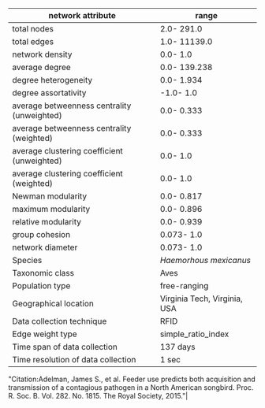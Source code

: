 network attribute|range
---|---
total nodes|2.0- 291.0
total edges|1.0- 11139.0
network density|0.0- 1.0
average degree|0.0- 139.238
degree heterogeneity|0.0- 1.934
degree assortativity|-1.0- 1.0
average betweenness centrality (unweighted)|0.0- 0.333
average betweenness centrality (weighted)|0.0- 0.333
average clustering coefficient (unweighted)|0.0- 1.0
average clustering coefficient (weighted)|0.0- 1.0
Newman modularity|0.0- 0.817
maximum modularity|0.0- 0.896
relative modularity|0.0- 0.939
group cohesion|0.073- 1.0
network diameter|0.073- 1.0
Species|*Haemorhous mexicanus*
Taxonomic class|Aves
Population type|free-ranging
Geographical location|Virginia Tech, Virginia, USA
Data collection technique|RFID
Edge weight type|simple_ratio_index
Time span of data collection|137 days
Time resolution of data collection|1 sec
"Citation:Adelman, James S., et al. 
Feeder use predicts both acquisition and transmission of a contagious pathogen in a North American songbird.
 Proc. R. Soc. B. Vol. 282. No. 1815. The Royal Society, 2015."|
